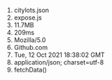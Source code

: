 1. citylots.json
2. expose.js
3. 11.7MB
4. 209ms
5. Mozilla/5.0
6. Github.com
7. Tue, 12 Oct 2021 18:38:02 GMT
8. application/json; charset=utf-8
9. fetchData()